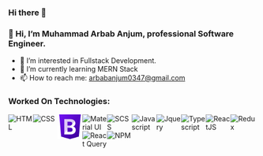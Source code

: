 ### Hi there 👋
### 👋 Hi, I’m Muhammad Arbab Anjum, professional Software Engineer.

- 🔭 I’m interested in Fullstack Development.
- 🌱 I’m currently learning MERN Stack
- 📫 How to reach me: arbabanjum0347@gmail.com

### Worked On Technologies:

<img align="left" alt="HTML" width="50px" src="https://cdn-icons-png.flaticon.com/512/732/732212.png" />
<img align="left" alt="CSS" width="50px" src="https://www.kindpng.com/picc/m/464-4640184_css3-png-download-css-icon-transparent-png.png" />
<img align="left" alt="Bootstrap" width="50px" src="https://raw.githubusercontent.com/themedotid/bootstrap-icon/HEAD/docs/bootstrap-icon-css.png" />
<img align="left" alt="Material UI" width="50px" src="https://mui.com/static/logo.png" />
<img align="left" alt="SCSS" width="50px" src="https://cdn.iconscout.com/icon/free/png-256/sass-226054.png" />
<img align="left" alt="Javascript" width="50px" src="https://symbols-electrical.getvecta.com/stencil_25/39_javascript.0ca26ec4ab.jpg" />
<img align="left" alt="Jquery" width="50px" src="https://cdn.iconscout.com/icon/free/png-256/jquery-10-1175155.png" />
<img align="left" alt="Typescript" width="50px" src="https://cdn.worldvectorlogo.com/logos/typescript-2.svg" />
<img align="left" alt="ReactJS" width="50px" src="https://upload.wikimedia.org/wikipedia/commons/thumb/a/a7/React-icon.svg/2300px-React-icon.svg.png" />
<img align="left" alt="Redux" width="50px" src="https://cdn.iconscout.com/icon/free/png-256/redux-283024.png" />
<img align="left" alt="React Query" width="50px" src="https://react-query-v2.tanstack.com/_next/static/images/emblem-light-5d1cdce6c8bbb006ac6cefb8e1642877.svg" />
<img align="left" alt="NPM" width="50px" src="https://cdn.worldvectorlogo.com/logos/npm.svg" />
<img align="left" alt="" width="50px" src="" />
<img align="left" alt="" width="50px" src="" />

